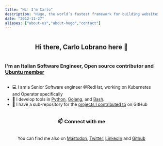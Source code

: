 ```yaml
---
title: "Hi! I'm Carlo"
description: "Hugo, the world’s fastest framework for building websites"
date: "2012-11-27"
aliases: ["about-us","about-hugo","contact"]
---
```




<div style="display: grid; place-items: center;">

## Hi there, Carlo Lobrano here 👋

### I'm an Italian Software Engineer, Open source contributor and [Ubuntu member](https://wiki.ubuntu.com/clobrano)

- 💻 I am a Senior Software engineer @RedHat, working on Kubernetes and Operator specifically
- 🔧 I develop tools in [Python](https://github.com/clobrano/letsdo), [Golang](https://github.com/clobrano/sendat), and [Bash](https://github.com/clobrano/script-fu).
- 🐙 I have a sub-repository for the [projects I contributed to](https://github.com/clobrano-forks) on GitHub


### 📫 Connect with me

You can find me also on [Mastodon], [Twitter], [LinkedIn] and [Github]

[Mastodon]: https://fosstodon.org/@clobrano
[Twitter]: https://twitter.com/carlolobrano
[LinkedIn]: https://www.linkedin.com/in/carlolobrano/
[Github]: https://github.com/clobrano

